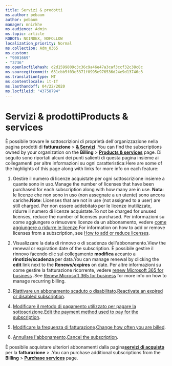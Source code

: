 ```yaml
---
title: Servizi & prodotti
ms.author: pebaum
author: pebaum
manager: mnirkhe
ms.audience: Admin
ms.topic: article
ROBOTS: NOINDEX, NOFOLLOW
localization_priority: Normal
ms.collection: Adm_O365
ms.custom:
- "9001669"
- "3736"
ms.openlocfilehash: d2d1599809c3c36c9a46e47a3caf3ccf32c38c8c
ms.sourcegitcommit: 631cbb5f03e5371f0995e976536d24e9d13746c3
ms.translationtype: MT
ms.contentlocale: it-IT
ms.lasthandoff: 04/22/2020
ms.locfileid: "43758794"
---
```

# <a name="products--services"></a><span data-ttu-id="63be0-102">Servizi & prodotti</span><span class="sxs-lookup"><span data-stu-id="63be0-102">Products & services</span></span>

<span data-ttu-id="63be0-103">È possibile trovare le sottoscrizioni di proprietà dell'organizzazione nella pagina prodotti di **fatturazione** > [**& Servizi**](https://go.microsoft.com/fwlink/p/?linkid=842054) .</span><span class="sxs-lookup"><span data-stu-id="63be0-103">You can find the subscriptions owned by your organization on the **Billing** > [**Products & services**](https://go.microsoft.com/fwlink/p/?linkid=842054) page.</span></span> <span data-ttu-id="63be0-104">Di seguito sono riportati alcuni dei punti salienti di questa pagina insieme ai collegamenti per altre informazioni su ogni caratteristica:</span><span class="sxs-lookup"><span data-stu-id="63be0-104">Here are some of the highlights of this page along with links for more info on each feature:</span></span>

1. <span data-ttu-id="63be0-105">Gestire il numero di licenze acquistate per ogni sottoscrizione insieme a quante sono in uso.</span><span class="sxs-lookup"><span data-stu-id="63be0-105">Manage the number of licenses that have been purchased for each subscription along with how many are in use.</span></span>  <span data-ttu-id="63be0-106">**Nota**: le licenze che non sono in uso (non assegnate a un utente) sono ancora cariche.</span><span class="sxs-lookup"><span data-stu-id="63be0-106">**Note**: Licenses that are not in use (not assigned to a user) are still charged.</span></span>  <span data-ttu-id="63be0-107">Per non essere addebitato per le licenze inutilizzate, ridurre il numero di licenze acquistate.</span><span class="sxs-lookup"><span data-stu-id="63be0-107">To not be charged for unused licenses, reduce the number of licenses purchased.</span></span> <span data-ttu-id="63be0-108">Per informazioni su come aggiungere o rimuovere licenze da un abbonamento, vedere [come aggiungere o ridurre le licenze](https://docs.microsoft.com/alchemyinsights/how-to-add-or-reduce-licenses).</span><span class="sxs-lookup"><span data-stu-id="63be0-108">For information on how to add or remove licenses from a subscription, see [How to add or reduce licenses](https://docs.microsoft.com/alchemyinsights/how-to-add-or-reduce-licenses).</span></span>

2. <span data-ttu-id="63be0-109">Visualizzare la data di rinnovo o di scadenza dell'abbonamento.</span><span class="sxs-lookup"><span data-stu-id="63be0-109">View the renewal or expiration date of the subscription.</span></span>  <span data-ttu-id="63be0-110">È possibile gestire il rinnovo facendo clic sul collegamento **modifica** accanto a **rinotizie/scadenza** per data.</span><span class="sxs-lookup"><span data-stu-id="63be0-110">You can manage renewal by clicking the **edit** link next to the **Renews/expires** on date.</span></span>  <span data-ttu-id="63be0-111">Per altre informazioni su come gestire la fatturazione ricorrente, vedere [renew Microsoft 365 for business](https://go.microsoft.com/fwlink/?linkid=2119216) .</span><span class="sxs-lookup"><span data-stu-id="63be0-111">See [Renew Microsoft 365 for business](https://go.microsoft.com/fwlink/?linkid=2119216) for more info on how to manage recurring billing.</span></span>

3. <span data-ttu-id="63be0-112">[Riattivare un abbonamento scaduto o disabilitato](https://go.microsoft.com/fwlink/?linkid=2117519).</span><span class="sxs-lookup"><span data-stu-id="63be0-112">[Reactivate an expired or disabled subscription](https://go.microsoft.com/fwlink/?linkid=2117519).</span></span>

4. <span data-ttu-id="63be0-113">[Modificare il metodo di pagamento utilizzato per pagare la sottoscrizione](https://go.microsoft.com/fwlink/?linkid=2117167).</span><span class="sxs-lookup"><span data-stu-id="63be0-113">[Edit the payment method used to pay for the subscription](https://go.microsoft.com/fwlink/?linkid=2117167).</span></span>

5. <span data-ttu-id="63be0-114">[Modificare la frequenza di fatturazione](https://go.microsoft.com/fwlink/?linkid=2119112).</span><span class="sxs-lookup"><span data-stu-id="63be0-114">[Change how often you are billed](https://go.microsoft.com/fwlink/?linkid=2119112).</span></span>

6. <span data-ttu-id="63be0-115">[Annullare l'abbonamento](https://go.microsoft.com/fwlink/?linkid=2119113).</span><span class="sxs-lookup"><span data-stu-id="63be0-115">[Cancel the subscription](https://go.microsoft.com/fwlink/?linkid=2119113).</span></span>

<span data-ttu-id="63be0-116">È possibile acquistare ulteriori abbonamenti dalla pagina[**servizi di acquisto**](https://go.microsoft.com/fwlink/p/?linkid=868433) per la **fatturazione** > .</span><span class="sxs-lookup"><span data-stu-id="63be0-116">You can purchase additional subscriptions from the **Billing** > [**Purchase services**](https://go.microsoft.com/fwlink/p/?linkid=868433) page.</span></span>
